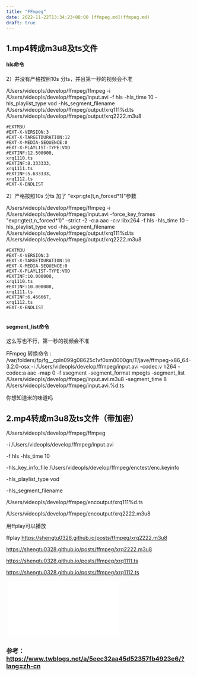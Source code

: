 ```yaml
---
title: "FFmpeg"
date: 2022-11-22T13:34:23+08:00 [ffmpeg.md](ffmpeg.md) 
draft: true
---
```


## 1.mp4转成m3u8及ts文件

#### hls命令

2）并没有严格按照10s 分ts，并且第一秒的视频会不准

/Users/videopls/develop/ffmpeg/ffmpeg -i /Users/videopls/develop/ffmpeg/input.avi -f hls -hls_time 10 -hls_playlist_type vod  -hls_segment_filename /Users/videopls/develop/ffmpeg/output/xrq111%d.ts /Users/videopls/develop/ffmpeg/output/xrq2222.m3u8

```
#EXTM3U
#EXT-X-VERSION:3
#EXT-X-TARGETDURATION:12
#EXT-X-MEDIA-SEQUENCE:0
#EXT-X-PLAYLIST-TYPE:VOD
#EXTINF:12.500000,
xrq1110.ts
#EXTINF:8.333333,
xrq1111.ts
#EXTINF:5.633333,
xrq1112.ts
#EXT-X-ENDLIST
```



2）严格按照10s 分ts 加了 "expr:gte(t,n_forced*1)"参数

/Users/videopls/develop/ffmpeg/ffmpeg -i /Users/videopls/develop/ffmpeg/input.avi -force_key_frames "expr:gte(t,n_forced*1)" -strict -2 -c:a aac -c:v libx264 -f hls -hls_time 10 -hls_playlist_type vod  -hls_segment_filename /Users/videopls/develop/ffmpeg/output/xrq111%d.ts /Users/videopls/develop/ffmpeg/output/xrq2222.m3u8

```
#EXTM3U
#EXT-X-VERSION:3
#EXT-X-TARGETDURATION:10
#EXT-X-MEDIA-SEQUENCE:0
#EXT-X-PLAYLIST-TYPE:VOD
#EXTINF:10.000000,
xrq1110.ts
#EXTINF:10.000000,
xrq1111.ts
#EXTINF:6.466667,
xrq1112.ts
#EXT-X-ENDLIST


```



#### segment_list命令

这么写也不行，第一秒的视频会不准

FFmpeg 转换命令 : /var/folders/fp/fg__cpln099g08625c1vf0xm0000gn/T/jave/ffmpeg-x86_64-3.2.0-osx -i /Users/videopls/develop/ffmpeg/input.avi -codec:v h264 -codec:a aac -map 0 -f ssegment -segment_format mpegts -segment_list /Users/videopls/develop/ffmpeg/input.avi.m3u8 -segment_time 8 /Users/videopls/develop/ffmpeg/input.avi.%d.ts  





你想知道米的味道吗







## 2.mp4转成m3u8及ts文件（带加密）

/Users/videopls/develop/ffmpeg/ffmpeg 

-i /Users/videopls/develop/ffmpeg/input.avi 

-f hls -hls_time 10 

-hls_key_info_file /Users/videopls/develop/ffmpeg/enctest/enc.keyinfo 

-hls_playlist_type vod 

-hls_segment_filename 

/Users/videopls/develop/ffmpeg/encoutput/xrq111%d.ts 

/Users/videopls/develop/ffmpeg/encoutput/xrq2222.m3u8







用ffplay可以播放

ffplay https://shengtu0328.github.io/posts/ffmpeg/xrq2222.m3u8

https://shengtu0328.github.io/posts/ffmpeg/xrq2222.m3u8

https://shengtu0328.github.io/posts/ffmpeg/xrq1111.ts

https://shengtu0328.github.io/posts/ffmpeg/xrq1112.ts

​       ![](encrypt.key)




### 参考：https://www.twblogs.net/a/5eec32aa45d52357fb4923e6/?lang=zh-cn

